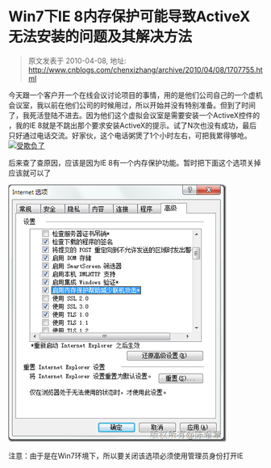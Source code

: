 # Win7下IE 8内存保护可能导致ActiveX无法安装的问题及其解决方法 
> 原文发表于 2010-04-08, 地址: http://www.cnblogs.com/chenxizhang/archive/2010/04/08/1707755.html 


今天跟一个客户开一个在线会议讨论项目的事情，用的是他们公司自己的一个虚机会议室，我以前在他们公司的时候用过，所以开始并没有特别准备。但到了时间了，我死活登陆不进去。因为他们这个虚拟会议室是需要安装一个ActiveX控件的 ，我的IE 8就是不跳出那个要求安装ActiveX的提示。试了N次也没有成功，最后只好通过电话交流。好家伙，这个电话粥煲了1个小时左右，可把我累得够呛。[![受欺负了](./images/1707755-%E5%8F%97%E6%AC%BA%E8%B4%9F%E4%BA%86_thumb.gif "受欺负了")](http://images.cnblogs.com/cnblogs_com/chenxizhang/WindowsLiveWriter/Win7IE8ActiveX_12376/%E5%8F%97%E6%AC%BA%E8%B4%9F%E4%BA%86_2.gif) 

 后来查了查原因，应该是因为IE 8有一个内存保护功能。暂时把下面这个选项关掉应该就可以了

 [![image](./images/1707755-image_thumb.png "image")](http://images.cnblogs.com/cnblogs_com/chenxizhang/WindowsLiveWriter/Win7IE8ActiveX_12376/image_2.png) 

 注意：由于是在Win7环境下，所以要关闭该选项必须使用管理员身份打开IE

